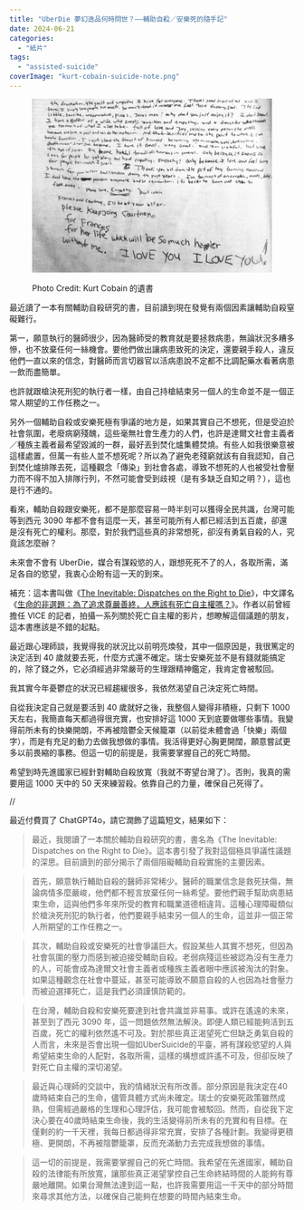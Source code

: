 ```yaml
---
title: "UberDie 夢幻逸品何時問世？——輔助自殺／安樂死的隨手記"
date: 2024-06-21
categories: 
  - "紙片"
tags: 
  - "assisted-suicide"
coverImage: "kurt-cobain-suicide-note.png"
---
```


<figure>

![Kurt Cobain's suicide note](images/kurt-cobain-suicide-note.png)

<figcaption>

Photo Credit: Kurt Cobain 的遺書

</figcaption>

</figure>

最近讀了一本有關輔助自殺研究的書，目前讀到現在發覺有兩個因素讓輔助自殺窒礙難行。

第一，願意執行的醫師很少，因為醫師受的教育就是要拯救病患，無論狀況多糟多慘，也不放棄任何一絲機會。要他們做出讓病患致死的決定，還要親手殺人，違反他們一直以來的信念，對醫師而言切器官以活病患說不定都不比調配藥水看著病患一飲而盡簡單。

也許就跟槍決死刑犯的執行者一樣，由自己持槍結束另一個人的生命並不是一個正常人期望的工作任務之一。

另外一個輔助自殺或安樂死極有爭議的地方是，如果其實自己不想死，但是受迫於社會氛圍，老廢病窮殘醜，這些毫無社會生產力的人們，也許是達爾文社會主義者／種族主義者最希望毀滅的一群，最好丟到焚化爐集體焚燒。有些人如我很樂意被這樣處置，但萬一有些人並不想死呢？所以為了避免老殘窮就該有自我認知，自己到焚化爐排隊去死，這種觀念「傳染」到社會各處，導致不想死的人也被受社會壓力而不得不加入排隊行列，不然可能會受到歧視（是有多缺乏自知之明？），這也是行不通的。

看來，輔助自殺跟安樂死，都不是那麼容易一時半刻可以獲得全民共識，台灣可能等到西元 3090 年都不會有這麼一天，甚至可能所有人都已經活到五百歲，卻還是沒有死亡的權利。那麼，對於我們這些真的非常想死，卻沒有勇氣自殺的人，究竟該怎麼辦？

未來會不會有 UberDie，媒合有謀殺慾的人，跟想死死不了的人，各取所需，滿足各自的慾望，我衷心企盼有這一天的到來。

補充：這本書叫做《[The Inevitable: Dispatches on the Right to Die](https://www.amazon.com/Inevitable-Dispatches-Right-Die/dp/1250201462)》，中文譯名《[生命的非選題：為了追求尊嚴善終，人應該有死亡自主權嗎？](https://www.books.com.tw/products/0010949984)》。作者以前曾經擔任 VICE 的記者，拍攝一系列關於死亡自主權的影片，想瞭解這個議題的朋友，這本書應該是不錯的起點。

最近跟心理師談，我覺得我的狀況比以前明亮煥發，其中一個原因是，我很篤定的決定活到 40 歲就要去死，什麼方式還不確定。瑞士安樂死並不是有錢就能搞定的，除了錢之外，它必須經過非常嚴苛的生理跟精神鑑定，我肯定會被駁回。

我其實今年憂鬱症的狀況已經趨緩很多，我依然渴望自己決定死亡時間。

自從我決定自己就是要活到 40 歲就好之後，我整個人變得非積極，只剩下 1000 天左右，我簡直每天都過得很充實，也安排好這 1000 天到底要做哪些事情。我變得前所未有的快樂開朗，不再被陰鬱全天候籠罩（以前從未體會過「快樂」兩個字），而是有充足的動力去做我想做的事情。我活得更好心胸更開闊，願意嘗試更多以前畏縮的事務。但這一切的前提是，我需要掌握自己的死亡時間。

希望到時先進國家已經針對輔助自殺放寬（我就不寄望台灣了）。否則，我真的需要用這 1000 天中的 50 天來練習殺。依靠自己的力量，確保自己死得了。

//

最近付費買了 ChatGPT4o，請它潤飾了這篇短文，結果如下：

> 最近，我閱讀了一本關於輔助自殺研究的書，書名為《The Inevitable: Dispatches on the Right to Die》。這本書引發了我對這個極具爭議性議題的深思。目前讀到的部分揭示了兩個阻礙輔助自殺實施的主要因素。

> 首先，願意執行輔助自殺的醫師非常稀少。醫師的職業信念是救死扶傷，無論病情多麼嚴峻，他們都不輕言放棄任何一絲希望。要他們親手幫助病患結束生命，這與他們多年來所受的教育和職業道德相違背。這種心理障礙類似於槍決死刑犯的執行者，他們要親手結束另一個人的生命，這並非一個正常人所期望的工作任務之一。

> 其次，輔助自殺或安樂死的社會爭議巨大。假設某些人其實不想死，但因為社會氛圍的壓力而感到被迫接受輔助自殺。老弱病殘這些被認為沒有生產力的人，可能會成為達爾文社會主義者或種族主義者眼中應該被淘汰的對象。如果這種觀念在社會中蔓延，甚至可能導致不願意自殺的人也因為社會壓力而被迫選擇死亡，這是我們必須謹慎防範的。

> 在台灣，輔助自殺和安樂死要達到社會共識並非易事。或許在遙遠的未來，甚至到了西元 3090 年，這一問題依然無法解決。即便人類已經能夠活到五百歲，死亡的權利依然遙不可及。對於那些真正渴望死亡但缺乏勇氣自殺的人而言，未來是否會出現一個如UberSuicide的平臺，將有謀殺慾望的人與希望結束生命的人配對，各取所需，這樣的構想或許遙不可及，但卻反映了對死亡自主權的深切渴望。

> 最近與心理師的交談中，我的情緒狀況有所改善。部分原因是我決定在40歲時結束自己的生命，儘管具體方式尚未確定。瑞士的安樂死政策雖然成熟，但需經過嚴格的生理和心理評估，我可能會被駁回。然而，自從我下定決心要在40歲時結束生命後，我的生活變得前所未有的充實和有目標。在僅剩的約一千天裡，我每日都過得非常充實，安排了各種計劃。我變得更積極、更開朗，不再被陰鬱籠罩，反而充滿動力去完成我想做的事情。

> 這一切的前提是，我需要掌握自己的死亡時間。我希望在先進國家，輔助自殺的法律能有所放寬，讓那些真正渴望掌控自己生命終結時間的人能夠有尊嚴地離開。如果台灣無法達到這一點，也許我需要用這一千天中的部分時間來尋求其他方法，以確保自己能夠在想要的時間內結束生命。
